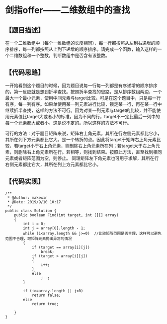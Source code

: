 # 剑指offer——二维数组中的查找
## 【题目描述】
在一个二维数组中（每个一维数组的长度相同），每一行都按照从左到右递增的顺序排序，每一列都按照从上到下递增的顺序排序。请完成一个函数，输入这样的一个二维数组和一个整数，判断数组中是否含有该整数。

## 【代码思路】
一开始看到这个题目的时候，因为题目说每一行每一列都是有序递增的顺序排序的，第一反应就是想到折半查找。按照折半查找的思路，是从排序数组两边，一个最大一个最小元素，使用中间元素与target比较。可是在这个题目中，只是每一行有序，每一列有序。如果单使用某一列元素进行比较，锁定某一行，再在某一行中继续折半查找，这样的方法不可行。因为对某一列元素与target的比较，并不能使用元素值比target大或者小的标准，因为不同的行，target不一定比最后一列中的每一个元素都大或者小，这是说不定的。所以这样的方法不可行。

可行的方法：对于题目矩阵来说，矩阵右上角元素，其所在行左侧元素都比它小，其所在列下方元素都比它大。是一个转折的点。因此将target于矩阵右上角元素比较，若target小于右上角元素，则删除右上角元素所在列；若target大于右上角元素，则删除右上角元素所在行。若相等，则找到结果。按照此方法，直至找到相同元素或者矩阵范围为空，则停止。
同理矩阵左下角元素也可用于求解，其所在行右侧元素都比它大，其所在列上方元素都比它小。

## 【代码实现】

```
/**
 * @Author: makexin
 * @Date: 2019/9/10 10:17
 */
public class Solution {
    public boolean Find(int target, int [][] array)
    {
        int i = 0;
        int j = array[0].length - 1;
        while (i<array.length && j>=0)  //比较矩阵范围是否合理，这样可以避免范围不合理，取矩阵元素抛出异常的情况
        {
            if (target == array[i][j])
                break;
            if (target > array[i][j])
            {
                i++;
            }
            else
                j--;
        }

        if (i>=array.length || j<0)
            return false;
        else
            return true;

    }
}

```

